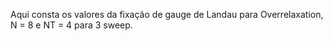 Aqui consta os valores da fixação de gauge de Landau para Overrelaxation, N = 8 e NT = 4 para 3 sweep.
